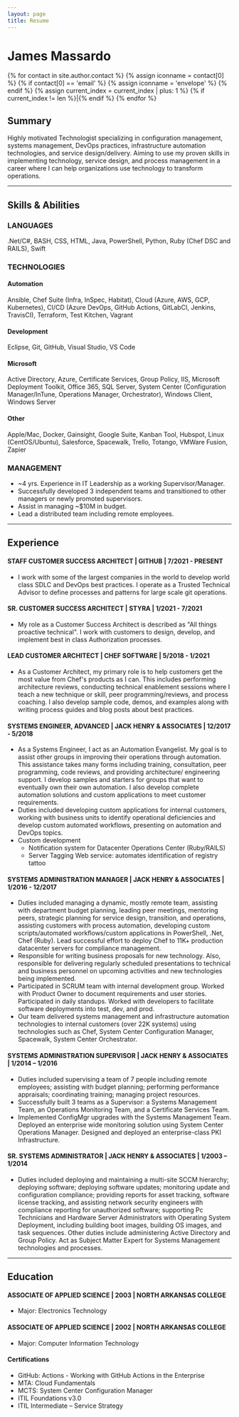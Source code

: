 ```yaml
---
layout: page
title: Resume
---
```


# James Massardo

<p>
    {% for contact in site.author.contact %}
    {% assign iconname = contact[0] %}
    {% if contact[0] == 'email' %}
    {% assign iconname = 'envelope' %}
    {% endif %}
    <a href="{{ contact[1] }}">
        <i class="fa fa-{{ iconname }}" aria-hidden="true"></i>
    </a>
    {% assign current_index = current_index | plus: 1 %}
    {% if current_index != len %}|{% endif %}
    {% endfor %}
</p>

## Summary

Highly motivated Technologist specializing in configuration management, systems management, DevOps practices, infrastructure automation technologies, and service design/delivery. Aiming to use my proven skills in implementing technology, service design, and process management in a career where I can help organizations use technology to transform operations.

---

## Skills & Abilities

### LANGUAGES

.Net/C#, BASH, CSS, HTML, Java, PowerShell, Python, Ruby (Chef DSC and RAILS), Swift

### TECHNOLOGIES

#### Automation

Ansible, Chef Suite (Infra, InSpec, Habitat), Cloud (Azure, AWS, GCP, Kubernetes), CI/CD (Azure DevOps, GitHub Actions, GitLabCI, Jenkins, TravisCI), Terraform, Test Kitchen, Vagrant

#### Development

Eclipse, Git, GitHub, Visual Studio, VS Code

#### Microsoft

Active Directory, Azure, Certificate Services, Group Policy, IIS, Microsoft Deployment Toolkit, Office 365, SQL Server, System Center (Configuration Manager/InTune, Operations Manager, Orchestrator), Windows Client, Windows Server

#### Other

Apple/Mac, Docker, Gainsight, Google Suite, Kanban Tool, Hubspot, Linux (CentOS/Ubuntu), Salesforce, Spacewalk, Trello, Totango, VMWare Fusion, Zapier

### MANAGEMENT

* ~4 yrs. Experience in IT Leadership as a working Supervisor/Manager.
* Successfully developed 3 independent teams and transitioned to other managers or newly promoted supervisors.
* Assist in managing ~$10M in budget.
* Lead a distributed team including remote employees.

---

## Experience

#### STAFF CUSTOMER SUCCESS ARCHITECT | GITHUB | 7/2021 - PRESENT

* I work with some of the largest companies in the world to develop world class SDLC and DevOps best practices. I operate as a Trusted Technical Advisor to define processes and patterns for large scale git operations.

#### SR. CUSTOMER SUCCESS ARCHITECT | STYRA | 1/2021 - 7/2021

* My role as a Customer Success Architect is described as "All things proactive technical". I work with customers to design, develop, and implement best in class Authorization processes.

#### LEAD CUSTOMER ARCHITECT | CHEF SOFTWARE | 5/2018 - 1/2021

* As a Customer Architect, my primary role is to help customers get the most value from Chef's products as I can. This includes performing architecture reviews, conducting technical enablement sessions where I teach a new technique or skill, peer programming/reviews, and process coaching. I also develop sample code, demos, and examples along with writing process guides and blog posts about best practices.

#### SYSTEMS ENGINEER, ADVANCED | JACK HENRY & ASSOCIATES | 12/2017 - 5/2018

* As a Systems Engineer, I act as an Automation Evangelist. My goal is to assist other groups in improving their operations through automation. This assistance takes many forms including training, consultation, peer programming, code reviews, and providing architecture/ engineering support. I develop samples and starters for groups that want to eventually own their own automation. I also develop complete automation solutions and custom applications to meet customer requirements.
* Duties included developing custom applications for internal customers, working with business units to identify operational deficiencies and develop custom automated workflows, presenting on automation and DevOps topics.
* Custom development
  * Notification system for Datacenter Operations Center (Ruby/RAILS)
  * Server Tagging Web service: automates identification of registry tattoo

#### SYSTEMS ADMINISTRATION MANAGER | JACK HENRY & ASSOCIATES | 1/2016 - 12/2017

* Duties included managing a dynamic, mostly remote team, assisting with department budget planning, leading peer meetings, mentoring peers, strategic planning for service design, transition, and operations, assisting customers with process automation, developing custom scripts/automated workflows/custom applications in PowerShell, .Net, Chef (Ruby). Lead successful effort to deploy Chef to 11K+ production datacenter servers for compliance management.
* Responsible for writing business proposals for new technology. Also, responsible for delivering regularly scheduled presentations to technical and business personnel on upcoming activities and new technologies being implemented.
* Participated in SCRUM team with internal development group. Worked with Product Owner to document requirements and user stories. Participated in daily standups. Worked with developers to facilitate software deployments into test, dev, and prod.
* Our team delivered systems management and infrastructure automation technologies to internal customers (over 22K systems) using technologies such as Chef, System Center Configuration Manager, Spacewalk, System Center Orchestrator.

#### SYSTEMS ADMINISTRATION SUPERVISOR | JACK HENRY & ASSOCIATES | 1/2014 – 1/2016

* Duties included supervising a team of 7 people including remote employees; assisting with budget planning; performing performance appraisals; coordinating training; managing project resources.
* Successfully built 3 teams as a Supervisor: a Systems Management Team, an Operations Monitoring Team, and a Certificate Services Team.
* Implemented ConfigMgr upgrades with the Systems Management Team. Deployed an enterprise wide monitoring solution using System Center Operations Manager. Designed and deployed an enterprise-class PKI Infrastructure.

#### SR. SYSTEMS ADMINISTRATOR | JACK HENRY & ASSOCIATES | 1/2003 – 1/2014

* Duties included deploying and maintaining a multi-site SCCM hierarchy; deploying software; deploying software updates; monitoring update and configuration compliance; providing reports for asset tracking, software license tracking, and assisting network security engineers with compliance reporting for unauthorized software; supporting Pc Technicians and Hardware Server Administrators with Operating System Deployment, including building boot images, building OS images, and task sequences. Other duties include administering Active Directory and Group Policy. Act as Subject Matter Expert for Systems Management technologies and processes.

---

## Education

#### ASSOCIATE OF APPLIED SCIENCE | 2003 | NORTH ARKANSAS COLLEGE

* Major: Electronics Technology

#### ASSOCIATE OF APPLIED SCIENCE | 2002 | NORTH ARKANSAS COLLEGE

* Major: Computer Information Technology

#### Certifications

* GitHub: Actions - Working with GitHub Actions in the Enterprise
* MTA: Cloud Fundamentals
* MCTS: System Center Configuration Manager
* ITIL Foundations v3.0
* ITIL Intermediate – Service Strategy
